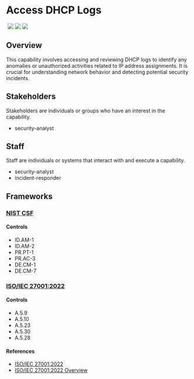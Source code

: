 # Access DHCP Logs
&nbsp;![](https://img.shields.io/badge/ID-C1108-blue)&nbsp;![](https://img.shields.io/badge/Phase-Preparation_%28P0001%29-blue)&nbsp;![](https://img.shields.io/badge/Category-Network-blue)
## Overview
This capability involves accessing and reviewing DHCP logs to identify any anomalies or unauthorized activities related to IP address assignments. It is crucial for understanding network behavior and detecting potential security incidents.

## Stakeholders
Stakeholders are individuals or groups who have an interest in the capability.

- security-analyst

## Staff
Staff are individuals or systems that interact with and execute a capability.

- security-analyst
- incident-responder

## Frameworks
### [NIST CSF](../frameworks/F0003.md)

#### Controls

- ID.AM-1 
- ID.AM-2 
- PR.PT-1 
- PR.AC-3 
- DE.CM-1 
- DE.CM-7 

### [ISO/IEC 27001:2022](../frameworks/F0002.md)

#### Controls

- A.5.9 
- A.5.10 
- A.5.23 
- A.5.30 
- A.5.28 

#### References

- [ISO/IEC 27001:2022](https://www.iso.org/standard/82875.html)
- [ISO/IEC 27001:2022 Overview](https://www.iso.org/isoiec-27001-information-security.html)